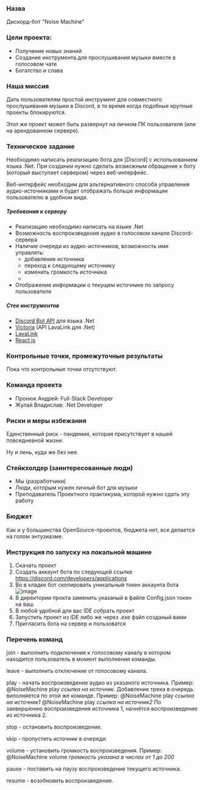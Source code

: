### Назва
Дискорд-бот "Noise Machine"
### Цели проекта:
- Получение новых знаний
- Создание инструмента для прослушивания музыки вместе в голосовом чате
- Богатство и слава 

### Наша миссия 
Дать пользователям простой инструмент для совместного прослушивания музыки в Discord, в то время когда подобные крупные проекты блокируются. 

Этот же проект может быть развернут на личном ПК пользователя (или на арендованном сервере).

### Техническое задание
Необходимо написать реализацию бота для [Discord] с использованием языка .Net. При создании нужно сделать возможным обращение к боту (который выступает сервером) через веб-интерфейс.

Веб-интерфейс необходим для альтернативного способа управления аудио-источниками и будет отображать больше информации пользователю в удобном виде.

##### Требования к серверу
- Реализацию необходимо написать на языке .Net
- Возможность воспроизведения аудио в голосовом канале Discord-сервера
- Наличие очереди из аудио-источников, возможность ими управлять:
    - добавление источника
    - переход к следующему источнику
    - изменить громкость источника
    - 
- Отображение информации о текущем источнике по запросу пользователя

##### Стек инструментов
- [Discord Bot API] для языка .Net
- [Victoria] (API LavaLink для .Net)
- [LavaLink]
- [React.js]

### Контрольные точки, промежуточные результаты
Пока что контрольные точки отсутствуют.

### Команда проекта
- Пронюк Андрей: Full-Stack Developer
- Жулай Владислав: .Net Developer

### Риски и меры избежания
Единственный риск - пандемия, которая присутствует в нашей повседневной жизни.

Ну и лень, куда же без нее.

### Стейкхолдер (заинтересованные люди)
- Мы (разработчики)
- Люди, которым нужен личный бот для музыки
- Преподаватель Проектного практикума, которой нужно сдать эту работу

### Бюджет
Как и у большинства OpenSource-проектов, бюджета нет, все делается на голом энтузиазме.

[Discord Bot API]: <https://github.com/discord-net/Discord.Net>
[Victoria]: <https://github.com/Yucked/Victoria>
[LavaLink]: <https://github.com/freyacodes/Lavalink>
[React.js]: <https://github.com/facebook/react>
### Инструкция по запуску на локальной машине
1. Скачать проект
2. Создать аккаунт бота по следующей ссылке https://discord.com/developers/applications
3. Во в кладке бот скопировать уникальный токен аккаунта бота
![image](https://user-images.githubusercontent.com/66304105/144846726-6f501de4-4b4b-4ecd-aa44-3e6287c3d2b0.png)
5. В директории прокта заменить указаный в файле Config.json токен на ваш
6. В любой удобной для вас IDE собрать проект
7. Запустить проект из IDE либо же через .exe файл созданый вами
8. Пригласить бота на сервер и пользоватся
### Перечень команд
join - выполнить подключение к голосовому каналу в котором находится пользователь в момент выполнения команды.

leave - выполнить отключение от голосовому канала.

play - начать воспроизведение аудио из указаного источника. Пример: @NoiseMachine play  *ссылка на источник*. 
Добавление трека в очередь виполняется по этой же команде. 
Пример: @NoiseMachine play  *ссылка на источник1*
@NoiseMachine play  *ссылка на источник2*
По заевершению воспроизведения источника 1, начнётся воспроизведение из источника 2.

stop - остановить воспроизведение.

skip - пропустить источник в очереди.

volume - установить громкость воспроизведения.
Пример: @NoiseMachine volume *громкость указана  в числах от 1 до 200*

pause - поставить на паузу воспроизведение текущего источника. 

resume - возобновить воспроизведение.


